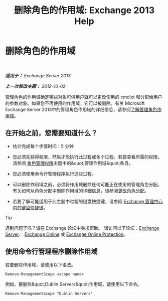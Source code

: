 ﻿---
title: '删除角色的作用域: Exchange 2013 Help'
TOCTitle: 删除角色的作用域
ms:assetid: ad17cba0-a8d3-4f40-b3c9-c37e6e5c3f36
ms:mtpsurl: https://technet.microsoft.com/zh-cn/library/Dd351051(v=EXCHG.150)
ms:contentKeyID: 50491294
ms.date: 05/21/2018
mtps_version: v=EXCHG.150
ms.translationtype: MT
---

# 删除角色的作用域

 

_**适用于：** Exchange Server 2013_

_**上一次修改主题：** 2012-10-02_

管理角色的作用域确定哪些对象可供用户就可以更改使用的 cmdlet 和分配给用户的参数对象。如果您不再使用的作用域，它可以被删除。有关 Microsoft Exchange Server 2013中的管理角色作用域的详细信息，请参阅[了解管理角色作用域](understanding-management-role-scopes-exchange-2013-help.md)。

## 在开始之前，您需要知道什么？

  - 估计完成每个步骤时间：5 分钟

  - 您必须先获得权限，然后才能执行此过程或多个过程。若要查看所需的权限，请参阅 [角色管理权限](role-management-permissions-exchange-2013-help.md)主题中的\&quot;管理作用域\&quot;条目。

  - 您必须使用命令行管理程序执行这些过程。

  - 可以删除作用域之前，必须将作用域删除任何可能正在使用的管理角色分配。有关如何从角色分配中删除作用域的详细信息，请参阅[更改角色分配](change-a-role-assignment-exchange-2013-help.md)。

  - 若要了解可能适用于此主题中过程的键盘快捷键，请参阅 [Exchange 管理中心内的键盘快捷键](keyboard-shortcuts-in-the-exchange-admin-center-exchange-online-protection-help.md)。

> [!tip]
> 遇到问题了吗？请在 Exchange 论坛中寻求帮助。 请访问以下论坛：<a href="https://go.microsoft.com/fwlink/p/?linkid=60612">Exchange Server</a>、 <a href="https://go.microsoft.com/fwlink/p/?linkid=267542">Exchange Online</a> 或 <a href="https://go.microsoft.com/fwlink/p/?linkid=285351">Exchange Online Protection</a>。


## 使用命令行管理程序删除作用域

若要删除作用域，请使用以下语法。

    Remove-ManagementScope <scope name>

例如，要删除\&quot;Dublin Servers\&quot;作用域，请使用以下命令。

    Remove-ManagementScope "Dublin Servers"

